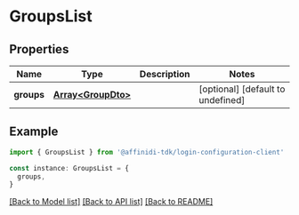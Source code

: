 # GroupsList

## Properties

| Name       | Type                                     | Description | Notes                             |
| ---------- | ---------------------------------------- | ----------- | --------------------------------- |
| **groups** | [**Array&lt;GroupDto&gt;**](GroupDto.md) |             | [optional] [default to undefined] |

## Example

```typescript
import { GroupsList } from '@affinidi-tdk/login-configuration-client'

const instance: GroupsList = {
  groups,
}
```

[[Back to Model list]](../README.md#documentation-for-models) [[Back to API list]](../README.md#documentation-for-api-endpoints) [[Back to README]](../README.md)
